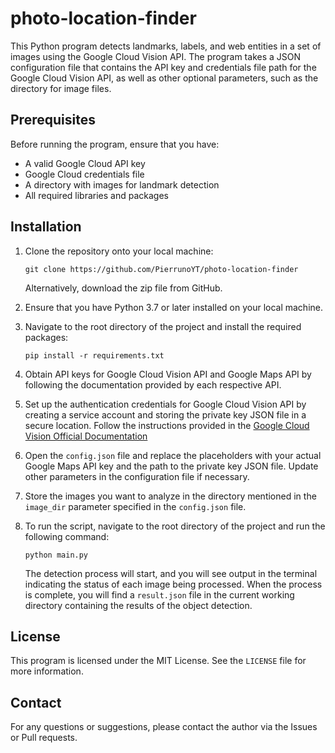 # photo-location-finder

This Python program detects landmarks, labels, and web entities in a set of images using the Google Cloud Vision API. The program takes a JSON configuration file that contains the API key and credentials file path for the Google Cloud Vision API, as well as other optional parameters, such as the directory for image files.

## Prerequisites

Before running the program, ensure that you have:

- A valid Google Cloud API key
- Google Cloud credentials file
- A directory with images for landmark detection
- All required libraries and packages

## Installation

1. Clone the repository onto your local machine:
   ```
   git clone https://github.com/PierrunoYT/photo-location-finder
   ```
   Alternatively, download the zip file from GitHub.

2. Ensure that you have Python 3.7 or later installed on your local machine.

3. Navigate to the root directory of the project and install the required packages:
   ```
   pip install -r requirements.txt
   ```

4. Obtain API keys for Google Cloud Vision API and Google Maps API by following the documentation provided by each respective API.

5. Set up the authentication credentials for Google Cloud Vision API by creating a service account and storing the private key JSON file in a secure location. Follow the instructions provided in the [Google Cloud Vision Official Documentation](https://cloud.google.com/vision/docs/before-you-begin)

6. Open the `config.json` file and replace the placeholders with your actual Google Maps API key and the path to the private key JSON file. Update other parameters in the configuration file if necessary.

7. Store the images you want to analyze in the directory mentioned in the `image_dir` parameter specified in the `config.json` file.

8. To run the script, navigate to the root directory of the project and run the following command:
   ```
   python main.py
   ```
   The detection process will start, and you will see output in the terminal indicating the status of each image being processed. When the process is complete, you will find a `result.json` file in the current working directory containing the results of the object detection.

## License

This program is licensed under the MIT License. See the `LICENSE` file for more information.

## Contact

For any questions or suggestions, please contact the author via the Issues or Pull requests.
